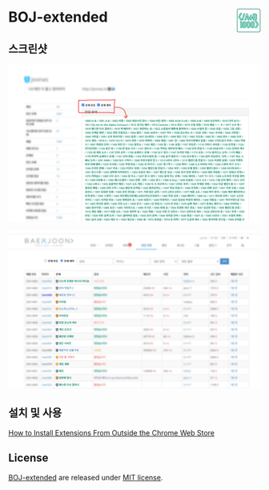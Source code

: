 # BOJ-extended <img align="right" src="icons/icon48.png"/>

## 스크린샷

![User Page](docs/images/screenshot-user.png)

![Status Page](docs/images/screenshot-status.png)

## 설치 및 사용

[How to Install Extensions From Outside the Chrome Web Store](https://www.howtogeek.com/120743/how-to-install-extensions-from-outside-the-chrome-web-store/)

## License

[BOJ-extended](https://github.com/joonas-yoon/boj-extended/) are released under [MIT license](https://github.com/joonas-yoon/boj-extended/blob/master/LICENSE).
